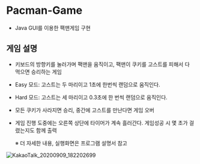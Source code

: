 # Pacman-Game
- Java GUI를 이용한 팩맨게임 구현

## 게임 설명
- 키보드의 방향키를 눌러가며 팩맨을 움직이고, 팩맨이 쿠키를 고스트를 피해서 다 먹으면 승리하는 게임
- Easy 모드: 고스트는 두 마리이고 1초에 한번씩 랜덤으로 움직인다.
- Hard 모드: 고스트는 세 마리이고 0.3초에 한 번씩 랜덤으로 움직인다.
- 모든 쿠키가 사라지면 승리, 중간에 고스트를 만난다면 게임 오버
- 게임 진행 도중에는 오른쪽 상단에 타이머가 계속 흘러간다. 게임성공 시 몇 초가 걸렸는지도 함께 출력

  ※ 더 자세한 내용, 실행화면은 프로그램 설명서 참고

![KakaoTalk_20200909_182202699](https://user-images.githubusercontent.com/52206971/92580798-cf63e480-f2c9-11ea-9023-024ce23147f4.png)
